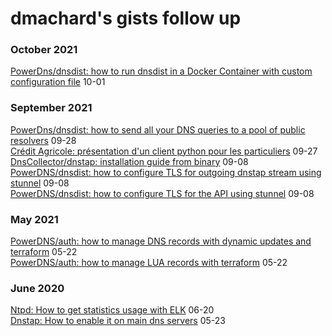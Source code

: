 # dmachard's gists follow up

<link rel="stylesheet" href="styles.css">

<h3 class="group-title">October 2021</h3>
  <article class="archive-item">
    <a href="https://gist.github.com/dmachard/6950d291b4724e959090d374b27d5905" target="_blank" class="archive-item-link">PowerDns/dnsdist: how to run dnsdist in a Docker Container with custom configuration file</a>
    <span class="archive-item-date">10-01</span>
  </article>

<h3 class="group-title">September 2021</h3>
  <article class="archive-item">
    <a href="https://gist.github.com/dmachard/6dcddd7ada20b60e92c8c691ed1c7914" target="_blank" class="archive-item-link">PowerDns/dnsdist: how to send all your DNS queries to a pool of public resolvers</a>
    <span class="archive-item-date">09-28</span>
  </article>
  
  <article class="archive-item">
    <a href="https://gist.github.com/dmachard/8f3b3244434439f7a4ab5898f9716766" target="_blank" class="archive-item-link">Crédit Agricole: présentation d'un client python pour les particuliers</a>
    <span class="archive-item-date">09-27</span>
  </article>
  
  <article class="archive-item">
    <a href="https://gist.github.com/dmachard/413ee77099046c2b1779737909e1b017" target="_blank" class="archive-item-link">DnsCollector/dnstap: installation guide from binary</a>
    <span class="archive-item-date">09-08</span>
  </article>

  <article class="archive-item">
    <a href="https://gist.github.com/dmachard/09867e2a458e9a135b01f4d449d3c412" target="_blank" class="archive-item-link">PowerDNS/dnsdist: how to configure TLS for outgoing dnstap stream using stunnel</a>
    <span class="archive-item-date">09-08</span>
  </article>


  <article class="archive-item">
    <a href="https://gist.github.com/dmachard/9c252e91ea842fa8b730e30bcba080ae" target="_blank" class="archive-item-link">PowerDNS/dnsdist: how to configure TLS for the API using stunnel</a>
    <span class="archive-item-date">09-08</span>
  </article>

<h3 class="group-title">May 2021</h3>
  <article class="archive-item">
    <a href="https://gist.github.com/dmachard/a695a3eda851a59a1aa2c05f6b44b634" target="_blank" class="archive-item-link">PowerDNS/auth: how to manage DNS records with dynamic updates and terraform</a>
    <span class="archive-item-date">05-22</span>
  </article>
  
  <article class="archive-item">
    <a href="https://gist.github.com/dmachard/9bc2d9a23938adafbca0a160f4bb51f3" target="_blank" class="archive-item-link">PowerDNS/auth: how to manage LUA records with terraform</a>
    <span class="archive-item-date">05-22</span>
  </article>


<h3 class="group-title">June 2020</h3>
  <article class="archive-item">
    <a href="https://gist.github.com/dmachard/b682f3350c0a333bfff044b3ea329138" target="_blank" class="archive-item-link">Ntpd: How to get statistics usage with ELK</a>
    <span class="archive-item-date">06-20</span>
  </article>
  
  <article class="archive-item">
    <a href="https://gist.github.com/dmachard/9ba9df82df71aafe5365da7a31f8e6fe" target="_blank" class="archive-item-link">Dnstap: How to enable it on main dns servers</a>
    <span class="archive-item-date">05-23</span>
  </article>
